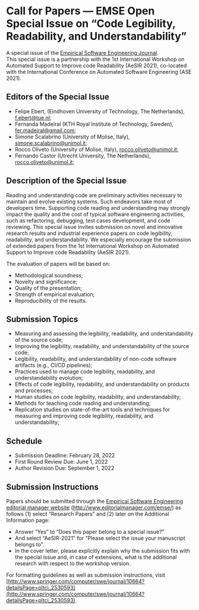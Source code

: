 # Call for Papers — EMSE Open Special Issue on “Code Legibility, Readability, and Understandability”
A special issue of the [Empirical Software Engineering Journal](http://www.springer.com/computer/swe/journal/10664). <br/>
This special issue is a partnership with the 1st International Workshop on Automated Support to Improve code Readability (AeSIR 2021), co-located with the International Conference on Automated Software Engineering (ASE 2021).

## Editors of the Special Issue

- Felipe Ebert, (Eindhoven University of Technology, The Netherlands), f.ebert@tue.nl;
- Fernanda Madeiral (KTH Royal Institute of Technology, Sweden), fer.madeiral@gmail.com;
- Simone Scalabrino (University of Molise, Italy), simone.scalabrino@unimol.it;
- Rocco Oliveto (University of Molise, Italy), rocco.oliveto@unimol.it;
- Fernando Castor (Utrecht University, The Netherlands), rocco.oliveto@unimol.it;

## Description of the Special Issue
Reading and understanding code are preliminary activities necessary to maintain and evolve existing systems. Such endeavors take most of developers time. Supporting code reading and understanding may strongly impact the quality and the cost of typical software engineering activities, such as refactoring, debugging, test cases development, and code reviewing.
This special issue invites submission on novel and innovative research results and industrial experience papers on code legibility, readability, and understandability. We especially encourage the submission of extended papers from the 1st International Workshop on Automated Support to Improve code Readability (AeSIR 2021). 

The evaluation of papers will be based on:

- Methodological soundness;
- Novelty and significance;
- Quality of the presentation;
- Strength of empirical evaluation;
- Reproducibility of the results.

## Submission Topics

- Measuring and assessing the legibility, readability, and understandability of the source code;
- Improving the legibility, readability, and understandability of the source code;
- Legibility, readability, and understandability of non-code software artifacts (e.g., CI/CD pipelines);
- Practices used to manage code legibility, readability, and understandability evolution;
- Effects of code legibility, readability, and understandability on products and processes;
- Human studies on code legibility, readability, and understandability;
- Methods for teaching code reading and understanding;
- Replication studies on state-of-the-art tools and techniques for measuring and improving code legibility, readability, and understandability;

## Schedule

- Submission Deadline: February 28, 2022
- First Round Review Due: June 1, 2022
- Author Revision Due: September 1, 2022

## Submission Instructions
Papers should be submitted through the [Empirical Software Engineering editorial manager website](http://www.editorialmanager.com/emse/) (http://www.editorialmanager.com/emse/) as follows (1) select “Research Papers” and (2) later on the Additional Information page:
- Answer “Yes” to “Does this paper belong to a special issue?”
- And select “AeSIR-2021" for "Please select the issue your manuscript belongs to".
- In the cover letter, please explicitly explain why the submission fits with the special issue and, in case of extensions, what is the additional research with respect to the workshop version.

For formatting guidelines as well as submission instructions, visit [http://www.springer.com/computer/swe/journal/10664?detailsPage=pltci_2530593](http://www.springer.com/computer/swe/journal/10664?detailsPage=pltci_2530593).
